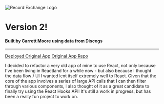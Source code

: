 ![Record Exchange Logo](https://i.imgur.com/XXLBRAV.png)
# Version 2!
#### Built by Garrett Moore using data from Discogs

---

[Deployed Original App](https://recordexchange.herokuapp.com/)
[Original App Repo](https://github.com/GarrettOMoore/record-exchange)

I decided to refactor a very old app of mine to use React, not only because I've been living in Reactland for a while now - but also because I thought the data flow / UI I wanted lent itself extremely well to React. Given that the core of the app involves a series of large API calls that I can then filter through various components, I also thought of it as a great candidate to finally try using the React Hooks API! It's still a work in progress, but has been a really fun project to work on.